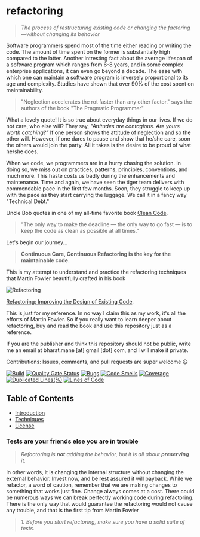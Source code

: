 # refactoring
>*The process of restructuring existing code or changing the factoring—without changing its behavior*

Software programmers spend most of the time either reading or writing the code. The amount of time spent on the former is substantially high compared to the latter. Another intresting fact about the average lifespan of a software program which ranges from 6-8 years, and in some complex enterprise applications, it can even go beyond a decade. The ease with which one can maintain a software program is inversely proportional to its age and complexity. Studies have shown that over 90% of the cost spent on maintainability.

> "Neglection accelerates the rot faster than any other factor." says the authors of the book "The Pragmatic Programmer"
> 

What a lovely quote! It is so true about everyday things in our lives. If we do not care, who else will? 
They say, *"Attitudes are contagious. Are yours worth catching?"* If one person shows the attitude of neglection and so the other will. However, if one dares to pause and show that he/she care, soon the others would join the party. All it takes is the desire to be proud of what he/she does.

When we code, we programmers are in a hurry chasing the solution. In doing so, we miss out on practices, patterns, principles, conventions, and much more. This haste costs us badly during the enhancements and maintenance. Time and again, we have seen the tiger team delivers with commendable pace in the first few months. Soon, they struggle to keep up with the pace as they start carrying the luggage. We call it in a fancy way "Technical Debt."

Uncle Bob quotes in one of my all-time favorite book [Clean Code](https://www.amazon.in/Clean-Code-Robert-C-Martin/dp/8131773388).

>"The only way to make the deadline — the only way to go fast — is to keep the code as clean as possible at all times."
>

Let's begin our journey...
>**Continuous Care, Continuous Refactoring is the key for the maintainable code.**
>

This is my attempt to understand and practice the refactoring techniques that Martin Fowler beautifully crafted in his book 

![Refactoring](https://martinfowler.com/books/refact2.jpg) 

[Refactoring: Improving the Design of Existing Code](https://martinfowler.com/books/refactoring.html). 

This is just for my reference. In no way I claim this as my work, it's all the efforts of Martin Fowler. So if you really want to learn deeper about refactoring, buy and read the book and use this repository just as a reference.

If you are the publisher and think this repository should not be public, write me an email at bharat.mane [at] gmail [dot] com, and I will make it private.

Contributions: Issues, comments, and pull requests are super welcome 😃


[![Build](https://github.com/bharatmane/refactoring/actions/workflows/build.yml/badge.svg)](https://github.com/bharatmane/refactoring/actions/workflows/build.yml)
[![Quality Gate Status](https://sonarcloud.io/api/project_badges/measure?project=bharatmane_refactoring&metric=alert_status)](https://sonarcloud.io/dashboard?id=bharatmane_refactoring)
[![Bugs](https://sonarcloud.io/api/project_badges/measure?project=bharatmane_refactoring&metric=bugs)](https://sonarcloud.io/dashboard?id=bharatmane_refactoring)
[![Code Smells](https://sonarcloud.io/api/project_badges/measure?project=bharatmane_refactoring&metric=code_smells)](https://sonarcloud.io/dashboard?id=bharatmane_refactoring)
[![Coverage](https://sonarcloud.io/api/project_badges/measure?project=bharatmane_refactoring&metric=coverage)](https://sonarcloud.io/dashboard?id=bharatmane_refactoring)
[![Duplicated Lines(%)](https://sonarcloud.io/api/project_badges/measure?project=bharatmane_refactoring&metric=duplicated_lines_density)](https://sonarcloud.io/dashboard?id=bharatmane_refactoring)
[![Lines of Code](https://sonarcloud.io/api/project_badges/measure?project=bharatmane_refactoring&metric=ncloc)](https://sonarcloud.io/dashboard?id=bharatmane_refactoring)


## Table of Contents ##

- [Introduction](#introduction)
- [Techniques](#Techniques)
- [License](#license)

### Tests are your friends else you are in trouble ###
>*Refactoring is **not** adding the behavior, but it is all about **preserving** it.*
>

In other words, it is changing the internal structure without changing the external behavior.
Invest now, and be rest assured it will payback. While we refactor, a word of caution, remember that we are making changes to something that works just fine. Change always comes at a cost. There could be numerous ways we can break perfectly working code during refactoring. There is the only way that would guarantee the refactoring would not cause any trouble, and that is the first tip from Martin Fowler 

>*1. Before you start refactoring, make sure you have a solid suite of tests.*
>




